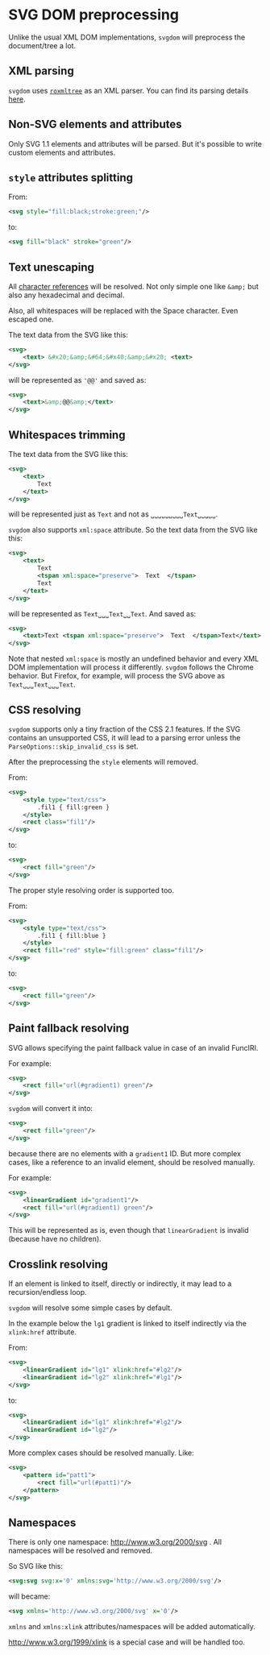 # SVG DOM preprocessing

Unlike the usual XML DOM implementations, `svgdom` will preprocess the document/tree a lot.

## XML parsing

`svgdom` uses [`roxmltree`](https://github.com/RazrFalcon/roxmltree) as an XML parser. 
You can find its parsing details [here](https://github.com/RazrFalcon/roxmltree/blob/master/docs/parsing.md). 

## Non-SVG elements and attributes

Only SVG 1.1 elements and attributes will be parsed.
But it's possible to write custom elements and attributes.

## `style` attributes splitting

From:

```xml
<svg style="fill:black;stroke:green;"/>
```

to:

```xml
<svg fill="black" stroke="green"/>
```

## Text unescaping

All [character references](https://www.w3.org/TR/xml/#NT-CharRef) will be resolved.
Not only simple one like `&amp;` but also any hexadecimal and decimal.

Also, all whitespaces will be replaced with the Space character. Even escaped one.

The text data from the SVG like this:

```xml
<svg>
    <text> &#x20;&amp;&#64;&#x40;&amp;&#x20; <text>
</svg>
```

will be represented as `'@@'` and saved as:

```xml
<svg>
    <text>&amp;@@&amp;</text>
</svg>
```

## Whitespaces trimming

The text data from the SVG like this:

```xml
<svg>
    <text>
        Text
    </text>
</svg>
```

will be represented just as `Text` and not as `␣␣␣␣␣␣␣␣␣Text␣␣␣␣␣`.

`svgdom` also supports `xml:space` attribute. So the text data from the SVG like this:

```xml
<svg>
    <text>
        Text
        <tspan xml:space="preserve">  Text  </tspan>
        Text
    </text>
</svg>
```

will be represented as `Text␣␣␣Text␣␣Text`. And saved as:

```xml
<svg>
    <text>Text <tspan xml:space="preserve">  Text  </tspan>Text</text>
</svg>
```

Note that nested `xml:space` is mostly an undefined behavior and every XML DOM implementation
will process it differently. `svgdom` follows the Chrome behavior.
But Firefox, for example, will process the SVG above as `Text␣␣␣Text␣␣␣Text`.

## CSS resolving

`svgdom` supports only a tiny fraction of the CSS 2.1 features.
If the SVG contains an unsupported CSS, it will lead to a parsing error unless
the `ParseOptions::skip_invalid_css` is set.

After the preprocessing the `style` elements will removed.

From:

```xml
<svg>
    <style type="text/css">
        .fil1 { fill:green }
    </style>
    <rect class="fil1"/>
</svg>
```

to:

```xml
<svg>
    <rect fill="green"/>
</svg>
```

The proper style resolving order is supported too.

From:

```xml
<svg>
    <style type="text/css">
        .fil1 { fill:blue }
    </style>
    <rect fill="red" style="fill:green" class="fil1"/>
</svg>
```

to:

```xml
<svg>
    <rect fill="green"/>
</svg>
```

## Paint fallback resolving

SVG allows specifying the paint fallback value in case of an invalid FuncIRI.

For example:

```xml
<svg>
    <rect fill="url(#gradient1) green"/>
</svg>
```

`svgdom` will convert it into:

```xml
<svg>
    <rect fill="green"/>
</svg>
```

because there are no elements with a `gradient1` ID.
But more complex cases, like a reference to an invalid element, should be resolved manually.

For example:

```xml
<svg>
    <linearGradient id="gradient1"/>
    <rect fill="url(#gradient1) green"/>
</svg>
```

This will be represented as is, even though that `linearGradient` is invalid
(because have no children).

## Crosslink resolving

If an element is linked to itself, directly or indirectly, it may lead to a recursion/endless loop.

`svgdom` will resolve some simple cases by default.

In the example below the `lg1` gradient is linked to itself indirectly
via the `xlink:href` attribute.

From:

```xml
<svg>
    <linearGradient id="lg1" xlink:href="#lg2"/>
    <linearGradient id="lg2" xlink:href="#lg1"/>
</svg>
```

to:

```xml
<svg>
    <linearGradient id="lg1" xlink:href="#lg2"/>
    <linearGradient id="lg2"/>
</svg>
```

More complex cases should be resolved manually. Like:

```xml
<svg>
    <pattern id="patt1">
        <rect fill="url(#patt1)"/>
    </pattern>
</svg>
```

## Namespaces

There is only one namespace: http://www.w3.org/2000/svg .
All namespaces will be resolved and removed.

So SVG like this:

```xml
<svg:svg svg:x='0' xmlns:svg='http://www.w3.org/2000/svg'/>
```

will became:

```xml
<svg xmlns='http://www.w3.org/2000/svg' x='0'/>
```

`xmlns` and `xmlns:xlink` attributes/namespaces will be added automatically.

http://www.w3.org/1999/xlink is a special case and will be handled too.
